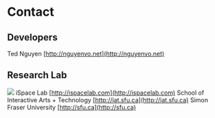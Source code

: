 # Contact

## Developers
Ted Nguyen
[http://nguyenvo.net](http://nguyenvo.net)

## Research Lab
![](http://ispace.iat.sfu.ca/wp-content/themes/ispace/images/logo_bg.gif)
iSpace Lab
[http://ispacelab.com](http://ispacelab.com)
School of Interactive Arts + Technology 
[http://iat.sfu.ca](http://iat.sfu.ca)
Simon Fraser University
[http://sfu.ca](http://sfu.ca)
